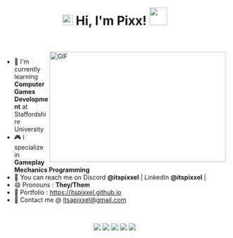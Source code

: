 <h1 align="center">
  <img src="GIF/Earth.gif" width="24px">
  Hi, I'm Pixx!
  <img src="GIF/Hi.gif" width="40px" />
</h1>

<br/>
<br/>

<img align="right" height="250" width="400" alt="GIF" src="https://github-readme-stats.vercel.app/api?username=itspixxel&show_icons=true&theme=radical"/>

- 🌱 I'm currently learning **Computer Games Development** at Staffordshire University
- 🎮 I specialize in **Gameplay Mechanics Programming**
- 💬 You can reach me on Discord **@itspixxel** | LinkedIn **@itspixxel** | 
- 😄 Pronouns : **They/Them**
- 📖 Portfolio : https://itspixxel.github.io
- 💼 Contact me @ itsapixxel@gmail.com

<br/>

<p align="center">
  <img src="https://img.shields.io/badge/c++-%2300599C.svg?style=for-the-badge&logo=c%2B%2B&logoColor=white">
  <img src="https://img.shields.io/badge/c%23-%23239120.svg?style=for-the-badge&logo=c-sharp&logoColor=white"> 
  <img src="https://img.shields.io/badge/unity-%23000000.svg?style=for-the-badge&logo=unity&logoColor=white)"> 
  <img src="https://img.shields.io/badge/unrealengine-%23313131.svg?style=for-the-badge&logo=unrealengine&logoColor=white">
  <img src="https://img.shields.io/badge/git-%23F05033.svg?style=for-the-badge&logo=git&logoColor=white">
</p>
